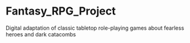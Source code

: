 # Fantasy_RPG_Project
Digital adaptation of classic tabletop role-playing games about fearless heroes and dark catacombs
